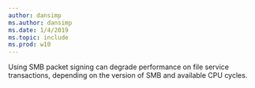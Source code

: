```yaml
---
author: dansimp
ms.author: dansimp
ms.date: 1/4/2019
ms.topic: include
ms.prod: w10
---
```

Using SMB packet signing can degrade performance on file service transactions, depending on the version of SMB and available CPU cycles.
